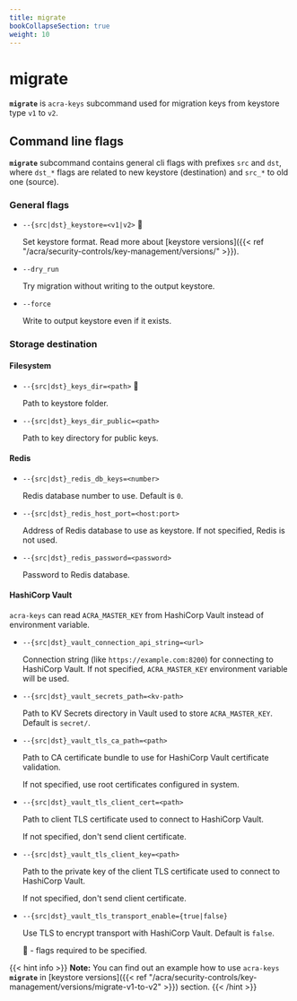 ```yaml
---
title: migrate
bookCollapseSection: true
weight: 10
---
```


# migrate

**`migrate`** is `acra-keys` subcommand used for migration keys from keystore type `v1` to `v2`.

## Command line flags

**`migrate`** subcommand contains general cli flags with prefixes `src` and `dst`, where `dst_*` flags are related to new keystore (destination) and
`src_*` to old one (source).

### General flags

* `--{src|dst}_keystore=<v1|v2>` 🔴

  Set keystore format.
  Read more about [keystore versions]({{< ref "/acra/security-controls/key-management/versions/" >}}).

* `--dry_run`

  Try migration without writing to the output keystore.

* `--force`

  Write to output keystore even if it exists.

### Storage destination

#### Filesystem

* `--{src|dst}_keys_dir=<path>` 🔴

  Path to keystore folder.

* `--{src|dst}_keys_dir_public=<path>`

  Path to key directory for public keys.


#### Redis

* `--{src|dst}_redis_db_keys=<number>`

  Redis database number to use.
  Default is `0`.
  <!-- `acra-server -help` says default is `-1` but in `cmd/redis.go` I see `redisDefaultDB = 0` -->
  <!-- this var is also used as default value for the flag, where's the truth? -->

* `--{src|dst}_redis_host_port=<host:port>`

  Address of Redis database to use as keystore.
  If not specified, Redis is not used.

* `--{src|dst}_redis_password=<password>`

  Password to Redis database.


#### HashiCorp Vault

`acra-keys` can read `ACRA_MASTER_KEY` from HashiCorp Vault instead of environment variable.

* `--{src|dst}_vault_connection_api_string=<url>`

  Connection string (like `https://example.com:8200`) for connecting to HashiCorp Vault.
  If not specified, `ACRA_MASTER_KEY` environment variable will be used.

* `--{src|dst}_vault_secrets_path=<kv-path>`

  Path to KV Secrets directory in Vault used to store `ACRA_MASTER_KEY`.
  Default is `secret/`.

* `--{src|dst}_vault_tls_ca_path=<path>`

  Path to CA certificate bundle to use for HashiCorp Vault certificate validation.

  If not specified, use root certificates configured in system.

* `--{src|dst}_vault_tls_client_cert=<path>`

  Path to client TLS certificate used to connect to HashiCorp Vault.

  If not specified, don't send client certificate.

* `--{src|dst}_vault_tls_client_key=<path>`

  Path to the private key of the client TLS certificate used to connect to HashiCorp Vault.

  If not specified, don't send client certificate.

* `--{src|dst}_vault_tls_transport_enable={true|false}`

  Use TLS to encrypt transport with HashiCorp Vault.
  Default is `false`.

  🔴 - flags required to be specified.


{{< hint info >}}
**Note:**
You can find out an example how to use `acra-keys` **`migrate`** in [keystore versions]({{< ref "/acra/security-controls/key-management/versions/migrate-v1-to-v2" >}}) section.
{{< /hint >}}
